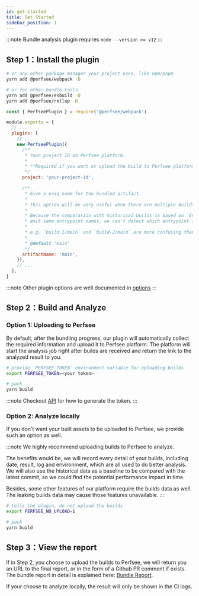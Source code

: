 ```yaml
---
id: get-started
title: Get Started
sidebar_position: 1
---
```


:::note
Bundle analysis plugin requires `node --version >= v12`
:::

## Step 1：Install the plugin

```bash
# or any other package manager your project uses, like npm/pnpm
yarn add @perfsee/webpack -D

# or for other bundle tools
yarn add @perfsee/esbuild -D
yarn add @perfsee/rollup -D
```

```js title="webpack.config.js"
const { PerfseePlugin } = require('@perfsee/webpack')

module.exports = {
  // ...
  plugins: [
    // ...
    new PerfseePlugin({
      /**
       * Your project ID on Perfsee platform.
       *
       * **Required if you want ot upload the build to Perfsee platform for further analysis.**
       */
      project: 'your-project-id',

      /**
       * Give a uniq name for the bundled artifact.
       *
       * This option will be very useful when there are multiple builds in a single commit(in single CI progress)
       *
       * Because the comparasion with historical builds is based on `Entrypoint`, and if multiple builds
       * emit same entrypoint names, we can't detect which entrypoint is the correct one to be compared.
       *
       * e.g. `build-1/main` and `build-2/main` are more confusing then `landing/main` and `customers/main`.
       *
       * @default 'main'
       */
      artifactName: 'main',
    }),
    // ...
  ],
}
```

:::note
Other plugin options are well documented in [options](./plugin-options)
:::

## Step 2：Build and Analyze

### Option 1: Uploading to Perfsee

By default, after the bundling progress, our plugin will automatically collect the required information and upload it to Perfsee platform. The platform will start the analysis job right after builds are received and return the link to the analyzed result to you.

```bash
# provide `PERFSEE_TOKEN` environment variable for uploading builds
export PERFSEE_TOKEN=<your token>

# pack
yarn build
```

:::note
Checkout [API](../api) for how to generate the token.
:::

### Option 2: Analyze locally

If you don't want your built assets to be uploaded to Perfsee, we provide such an option as well.

:::note
We highly recommend uploading builds to Perfsee to analyze.

The benefits would be, we will record every detail of your builds, including date, result, log and environment, which are all used to do better analysis. We will also use the historical data as a baseline to be compared with the latest commit, so we could find the potential performance impact in time.

Besides, some other features of our platform require the builds data as well. The leaking builds data may cause those features unavailable.
:::

```bash
# tells the plugin, do not upload the builds
export PERFSEE_NO_UPLOAD=1

# pack
yarn build
```

## Step 3：View the report

If in Step 2, you choose to upload the builds to Perfsee, we will return you an URL to the final report, or in the form of a Github PR comment if exists. The bundle report in detail is explained here: [Bundle Report](./bundle-report).

If your choose to analyze locally, the result will only be shown in the CI logs.
